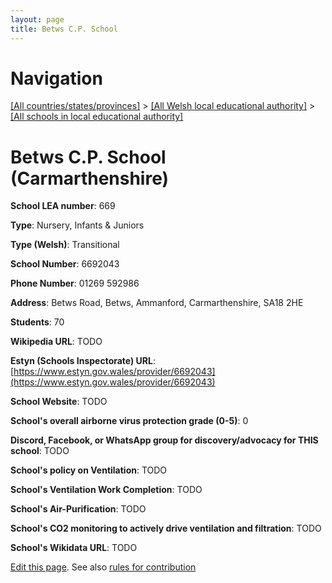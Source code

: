 ```yaml
---
layout: page
title: Betws C.P. School
---
```

# Navigation

[[All countries/states/provinces]](../../..) > [[All Welsh local educational authority]](../..) > [[All schools in local educational authority]](..)

# Betws C.P. School (Carmarthenshire)

**School LEA number**: 669

**Type**: Nursery, Infants & Juniors

**Type (Welsh)**: Transitional

**School Number**: 6692043

**Phone Number**: 01269 592986

**Address**: Betws Road, Betws, Ammanford, Carmarthenshire, SA18 2HE

**Students**: 70

**Wikipedia URL**: TODO

**Estyn (Schools Inspectorate) URL**: [https://www.estyn.gov.wales/provider/6692043](https://www.estyn.gov.wales/provider/6692043)

**School Website**: TODO

**School's overall airborne virus protection grade (0-5)**: 0

**Discord, Facebook, or WhatsApp group for discovery/advocacy for THIS school**: TODO

**School's policy on Ventilation**: TODO

**School's Ventilation Work Completion**: TODO

**School's Air-Purification**: TODO

**School's CO2 monitoring to actively drive ventilation and filtration**: TODO

**School's Wikidata URL**: TODO




[Edit this page](https://github.com/VentilationProject/Wales/edit/prif/./Carmarthenshire/Betws_C.P._School.md). See also [rules for contribution](../../../contribution-rules/)